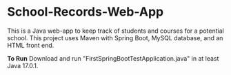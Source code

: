 # School-Records-Web-App
This is a Java web-app to keep track of students and courses for a potential school. 
This project uses Maven with Spring Boot, MySQL database, and an HTML front end. 

**To Run**
Download and run "FirstSpringBootTestApplication.java" in at least Java 17.0.1.
